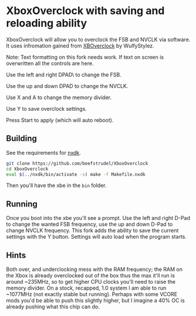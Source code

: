 XboxOverclock with saving and reloading ability
============

XboxOverclock will allow you to overclock the FSB and NVCLK via software. It uses infromation gained from [XBOverclock](https://github.com/WulfyStylez/XBOverclock) by WulfyStylez.

Note: Text formatting on this fork needs work. 
If text on screen is overwritten all the controls are here.

Use the left and right DPAD\ to change the FSB.

Use the up and down DPAD to change the NVCLK.

Use X and A to change the memory divider.

Use Y to save overclock settings.

Press Start to apply (which will auto reboot).

Building
---------

See the requirements for [nxdk](https://github.com/XboxDev/nxdk/wiki/Install-the-Prerequisites).


```sh
git clone https://github.com/beefstrudel/XboxOverclock
cd XboxOverclock
eval $(../nxdk/bin/activate -s) make -f Makefile.nxdk
```

Then you'll have the xbe in the `bin` folder.

Running
---------

Once you boot into the xbe you'll see a prompt. Use the left and right D-Pad to change the wanted FSB frequency, use the up and down D-Pad to change NVCLK frequency.
This fork adds the ability to save the current settings with the Y button. Settings will auto load when the program starts. 

Hints
---------
Both over, and underclocking mess with the RAM frequency; the RAM on the Xbox is already overclocked out of the box thus the max it'll run is around ~235MHz, so to get higher CPU clocks you'll need to raise the memory divider. On a stock, recapped, 1.0 system I am able to run ~1077MHz (not exactly stable but running). Perhaps with some VCORE mods you'd be able to push this slightly higher, but I imagine a 40% OC is already pushing what this chip can do.
